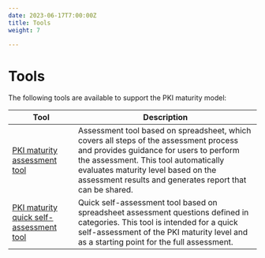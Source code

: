 ```yaml
---
date: 2023-06-17T7:00:00Z
title: Tools
weight: 7

---
```


# Tools

The following tools are available to support the PKI maturity model:

| Tool                                                                                                                                                                                  | Description                                                                                                                                                                                                                                                                 |
|---------------------------------------------------------------------------------------------------------------------------------------------------------------------------------------|-----------------------------------------------------------------------------------------------------------------------------------------------------------------------------------------------------------------------------------------------------------------------------|
| [PKI maturity assessment tool](https://docs.google.com/spreadsheets/d/1C1CARkzTRvImmH5FtMx6_Yu56PASGVSY/export?usp=drive_link&ouid=102943605657406341516&rtpof=true&sd=true)          | Assessment tool based on spreadsheet, which covers all steps of the assessment process and provides guidance for users to perform the assessment. This tool automatically evaluates maturity level based on the assessment results and generates report that can be shared. |
| [PKI maturity quick self-assessment tool](https://docs.google.com/spreadsheets/d/18SRNx2Yb8H9BQUuoPgN4RHg-1BAk-Py3/edit?usp=drive_link&ouid=102943605657406341516&rtpof=true&sd=true) | Quick self-assessment tool based on spreadsheet assessment questions defined in categories. This tool is intended for a quick self-assessment of the PKI maturity level and as a starting point for the full assessment.                                                    |
